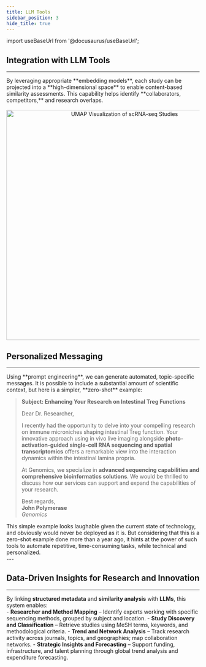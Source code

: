 ```yaml
---
title: LLM Tools
sidebar_position: 3
hide_title: true
---
```


import useBaseUrl from '@docusaurus/useBaseUrl';

## Integration with LLM Tools
---

<div style={{ textAlign: 'justify' }}>
By leveraging appropriate **embedding models**, each study can be projected into a **high-dimensional space** to enable content-based similarity assessments. This capability helps identify **collaborators, competitors,** and research overlaps.
</div>
&nbsp;<br />
<div align="center">
  <img src={useBaseUrl('/files/scRNA_covid.png')} width="600" alt="UMAP Visualization of scRNA-seq Studies" />
</div>

## Personalized Messaging
---

<div style={{ textAlign: 'justify' }}>
Using **prompt engineering**, we can generate automated, topic-specific messages. It is possible to include a substantial amount of scientific context, but here is a simpler, **zero-shot** example:
</div>

> **Subject: Enhancing Your Research on Intestinal Treg Functions**  
>  
> Dear Dr. Researcher,  
>  
> I recently had the opportunity to delve into your compelling research on immune microniches shaping intestinal Treg function. Your innovative approach using in vivo live imaging alongside **photo-activation-guided single-cell RNA sequencing and spatial transcriptomics** offers a remarkable view into the interaction dynamics within the intestinal lamina propria.  
>  
> At Genomics, we specialize in **advanced sequencing capabilities and comprehensive bioinformatics solutions**. We would be thrilled to discuss how our services can support and expand the capabilities of your research.  
>  
> Best regards,  
> **John Polymerase**  
> *Genomics*  

<div style={{ textAlign: 'justify' }}>
This simple example looks laughable given the current state of technology, and obviously would never be deployed as it is. But considering that this is a zero-shot example done more than a year ago, it hints at the power of such tools to automate repetitive, time-consuming tasks, while technical and personalized.
</div>
---

## Data-Driven Insights for Research and Innovation
---

<div style={{ textAlign: 'justify' }}>
By linking <b>structured metadata</b> and <b>similarity analysis</b> with <b>LLMs</b>, this system enables:
</div>

<div style={{ textAlign: 'justify' }}>
- <b>Researcher and Method Mapping</b> – Identify experts working with specific sequencing methods, grouped by subject and location.  
- <b>Study Discovery and Classification</b> – Retrieve studies using MeSH terms, keywords, and methodological criteria.  
- <b>Trend and Network Analysis</b> – Track research activity across journals, topics, and geographies; map collaboration networks.  
- <b>Strategic Insights and Forecasting</b> – Support funding, infrastructure, and talent planning through global trend analysis and expenditure forecasting.  
</div>
